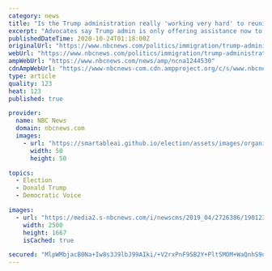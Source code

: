 ```yaml
---
category: news
title: "Is the Trump administration really 'working very hard' to reunite migrant parents and children?"
excerpt: "Advocates say Trump admin is only offering assistance now to reunite parents and kids because of \"backlash\" over reports about 545 kids still separated."
publishedDateTime: 2020-10-24T01:18:00Z
originalUrl: "https://www.nbcnews.com/politics/immigration/trump-administration-really-working-very-hard-reunite-migrant-parents-children-n1244530"
webUrl: "https://www.nbcnews.com/politics/immigration/trump-administration-really-working-very-hard-reunite-migrant-parents-children-n1244530"
ampWebUrl: "https://www.nbcnews.com/news/amp/ncna1244530"
cdnAmpWebUrl: "https://www-nbcnews-com.cdn.ampproject.org/c/s/www.nbcnews.com/news/amp/ncna1244530"
type: article
quality: 123
heat: 123
published: true

provider:
  name: NBC News
  domain: nbcnews.com
  images:
    - url: "https://smartableai.github.io/election/assets/images/organizations/nbcnews.com-50x50.jpg"
      width: 50
      height: 50

topics:
  - Election
  - Donald Trump
  - Democratic Voice

images:
  - url: "https://media2.s-nbcnews.com/i/newscms/2019_04/2726386/190123-detention-center-texas-immigrant-children-cs-1239a_4a8e6a6b23bb0473b8e741417341d891.jpg"
    width: 2500
    height: 1667
    isCached: true

secured: "MlpWMbjacB0Na+Iw8s3J9lbJ99AIki/+V2rxPnF95B2Y+PltSMOM+WaQnhS9oot5rGYVE07xZTtlw9YZrmSU1vUG6q+9Mq4jwSoUCeIw0EtDdUsuvoZhRgxzSIeNTls2zWgawE9zn1T075/E1EMkdXBhfok0o12aNqtC8g8czUtJhz3snRkWtVyU48KXDYTm5aMFMWVlfrOyXXBoZdbXJtPiepnSYmx1rugENNA4d5O8/qe/RpwCfRyp57rdMeAJOYLVPu3LA+NyOMY9Ed9zBcCWr7SASqarK7B8Vx1zjRfk2vGLW4t06xNLDarAzgyJTff4a+h7X88W0Q072YxQ4Q8XaaBk51MZaQYctlXmIm0=;Sw8wK859JHuUBfgdo6HFXA=="
---
```


